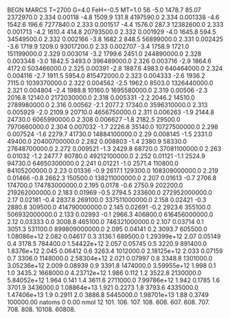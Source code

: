 BEGN
MARCS T=2700 G=4.0 FeH=-0.5 MT=1.0
                  56
-5.0 1478.7 85.07 2372970.0 2.334 0.00118 
-4.8 1509.9 131.8 4197590.0 2.334 0.001338 
-4.6 1542.6 196.6 7277840.0 2.333 0.001517 
-4.4 1576.0 287.3 12382600.0 2.333 0.001713 
-4.2 1610.4 414.8 20793500.0 2.332 0.001929 
-4.0 1645.8 594.5 34549500.0 2.332 0.002166 
-3.8 1682.2 848.5 56899000.0 2.331 0.002425 
-3.6 1719.9 1209.0 93017200.0 2.33 0.002707 
-3.4 1758.9 1721.0 151199000.0 2.329 0.003014 
-3.2 1799.6 2451.0 244890000.0 2.328 0.003348 
-3.0 1842.5 3493.0 396489000.0 2.326 0.003716 
-2.9 1864.6 4172.0 503466000.0 2.325 0.00391 
-2.8 1887.6 4983.0 640464000.0 2.324 0.004116 
-2.7 1911.5 5954.0 815472000.0 2.323 0.004333 
-2.6 1936.2 7115.0 1039370000.0 2.322 0.004562 
-2.5 1962.0 8503.0 1326440000.0 2.321 0.004804 
-2.4 1988.8 10160.0 1695580000.0 2.319 0.00506 
-2.3 2016.8 12140.0 2172030000.0 2.318 0.005331 
-2.2 2046.2 14510.0 2789980000.0 2.316 0.00562 
-2.1 2077.2 17340.0 3596310000.0 2.313 0.005929 
-2.0 2109.9 20710.0 4656750000.0 2.311 0.006263 
-1.9 2144.8 24730.0 6065990000.0 2.308 0.006627 
-1.8 2182.5 29500.0 7970660000.0 2.304 0.007032 
-1.7 2226.8 35140.0 10727500000.0 2.298 0.007524 
-1.6 2279.7 41730.0 14884100000.0 2.29 0.008145 
-1.5 2331.0 49400.0 20400700000.0 2.282 0.008803 
-1.4 2380.9 58330.0 27648700000.0 2.272 0.009521 
-1.3 2429.8 68720.0 37081100000.0 2.263 0.01032 
-1.2 2477.7 80780.0 49212100000.0 2.252 0.01121 
-1.1 2524.9 94730.0 64650300000.0 2.241 0.01221 
-1.0 2571.4 110800.0 84105200000.0 2.23 0.01336 
-0.9 2617.1 129300.0 108309000000.0 2.219 0.01466 
-0.8 2662.3 150500.0 138211000000.0 2.207 0.01613 
-0.7 2706.8 174700.0 174783000000.0 2.195 0.0178 
-0.6 2750.9 202200.0 219262000000.0 2.183 0.01969 
-0.5 2794.5 233600.0 272952000000.0 2.17 0.02181 
-0.4 2837.8 269100.0 337511000000.0 2.158 0.02421 
-0.3 2880.8 309500.0 414790000000.0 2.145 0.02691 
-0.2 2923.6 355100.0 506932000000.0 2.133 0.02993 
-0.1 2966.3 406800.0 616456000000.0 2.12 0.03333 
0.0 3008.8 465100.0 746321000000.0 2.107 0.03714 
0.1 3051.3 531100.0 899809000000.0 2.095 0.04141 
0.2 3093.7 605500.0 1.08086e+12 2.082 0.04617 
0.3 3136.1 689500.0 1.29399e+12 2.07 0.05149 
0.4 3178.5 784400.0 1.54422e+12 2.057 0.05745 
0.5 3220.9 891400.0 1.8376e+12 2.045 0.06412 
0.6 3263.4 1012000.0 2.18125e+12 2.033 0.07159 
0.7 3306.0 1148000.0 2.58304e+12 2.021 0.07997 
0.8 3348.8 1301000.0 3.05236e+12 2.009 0.08939 
0.9 3391.8 1474000.0 3.59955e+12 1.998 0.1 
1.0 3435.2 1668000.0 4.23712e+12 1.986 0.112 
1.2 3522.8 2130000.0 5.84052e+12 1.964 0.141 
1.4 3611.6 2711000.0 7.99786e+12 1.942 0.1785 
1.6 3701.9 3436000.0 1.08864e+13 1.921 0.2273 
1.8 3793.6 4335000.0 1.47406e+13 1.9 0.2911 
2.0 3886.8 5445000.0 1.98701e+13 1.88 0.3749 
100000.00
natoms              0      0.00
nmol          12
          101.         106.       107.      108.         606.        607.        608.
          707.         708.       808.    10108.       60808.
